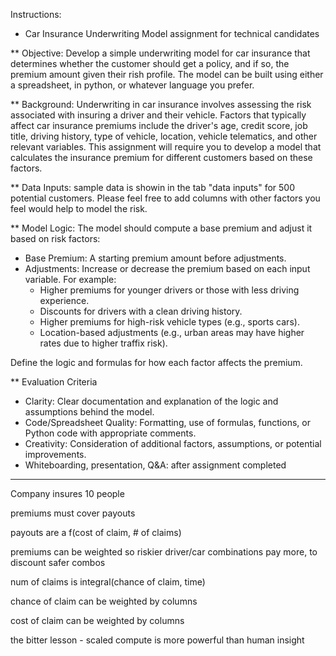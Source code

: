 Instructions:

* Car Insurance Underwriting Model assignment for technical candidates

** Objective: Develop a simple underwriting model for car insurance that determines whether the customer should get a policy, and if so, the premium amount given their rish profile.  The model can be built using either a spreadsheet, in python, or whatever language you prefer.

** Background: Underwriting in car insurance involves assessing the risk associated with insuring a driver and their vehicle.  Factors that typically affect car insurance premiums include the driver's age, credit score, job title, driving history, type of vehicle, location, vehicle telematics, and other relevant variables.  This assignment will require you to develop a model that calculates the insurance premium for different customers based on these factors.

** Data Inputs: sample data is showin in the tab "data inputs" for 500 potential customers.  Please feel free to add columns with other factors you feel would help to model the risk.

** Model Logic: The model should compute a base premium and adjust it based on risk factors:

- Base Premium: A starting premium amount before adjustments.
- Adjustments: Increase or decrease the premium based on each input variable.  For example:
    - Higher premiums for younger drivers or those with less driving experience.
    - Discounts for drivers with a clean driving history.
    - Higher premiums for high-risk vehicle types (e.g., sports cars).
    - Location-based adjustments (e.g., urban areas may have higher rates due to higher traffix risk).

Define the logic and formulas for how each factor affects the premium.

** Evaluation Criteria

- Clarity: Clear documentation and explanation of the logic and assumptions behind the model.
- Code/Spreadsheet Quality: Formatting, use of formulas, functions, or Python code with appropriate comments.
- Creativity: Consideration of additional factors, assumptions, or potential improvements.
- Whiteboarding, presentation, Q&A: after assignment completed



-----

Company insures 10 people

premiums must cover payouts

payouts are a f(cost of claim, # of claims)

premiums can be weighted so riskier driver/car combinations pay more, to discount safer combos

num of claims is integral(chance of claim, time)

chance of claim can be weighted by columns

cost of claim can be weighted by columns

the bitter lesson - scaled compute is more powerful than human insight

